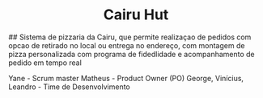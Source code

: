 <h1 align="center">Cairu Hut</h1>
## Sistema de pizzaria da Cairu, que permite realizaçao de pedidos com opcao de retirado no local ou entrega no endereço, com montagem de pizza personalizada com programa de fidedlidade e acompanhamento de pedido em tempo real 




Yane -  Scrum master
Matheus - Product Owner (PO)
George, Vinícius, Leandro - Time de Desenvolvimento
